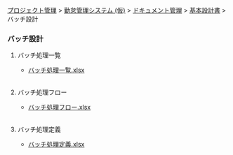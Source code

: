 [プロジェクト管理](../../../../../index.html) > [勤怠管理システム (仮)](../../../../index.html) > [ドキュメント管理](../../../index.html) > [基本設計書](../../index.html) > バッチ設計

### バッチ設計

1. バッチ処理一覧<br>
   * [バッチ処理一覧.xlsx](./バッチ処理一覧.xlsx)<br><br>

2. バッチ処理フロー<br>
   * [バッチ処理フロー.xlsx](./バッチ処理フロー.xlsx)<br><br>

3. バッチ処理定義<br>
   * [バッチ処理定義.xlsx](./バッチ処理定義.xlsx)<br><br>
